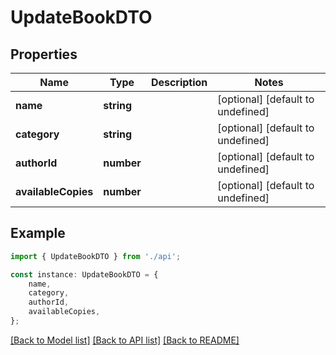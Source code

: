 # UpdateBookDTO


## Properties

Name | Type | Description | Notes
------------ | ------------- | ------------- | -------------
**name** | **string** |  | [optional] [default to undefined]
**category** | **string** |  | [optional] [default to undefined]
**authorId** | **number** |  | [optional] [default to undefined]
**availableCopies** | **number** |  | [optional] [default to undefined]

## Example

```typescript
import { UpdateBookDTO } from './api';

const instance: UpdateBookDTO = {
    name,
    category,
    authorId,
    availableCopies,
};
```

[[Back to Model list]](../README.md#documentation-for-models) [[Back to API list]](../README.md#documentation-for-api-endpoints) [[Back to README]](../README.md)
